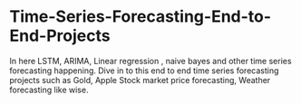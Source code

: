 # Time-Series-Forecasting-End-to-End-Projects
In here LSTM, ARIMA, Linear regression , naive bayes and other time series forecasting happening. Dive in to this end to end time series forecasting projects such as Gold, Apple Stock market price forecasting, Weather forecasting like wise.
